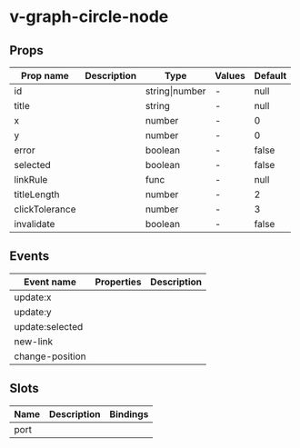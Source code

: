 # v-graph-circle-node

## Props

| Prop name      | Description | Type           | Values | Default |
| -------------- | ----------- | -------------- | ------ | ------- |
| id             |             | string\|number | -      | null    |
| title          |             | string         | -      | null    |
| x              |             | number         | -      | 0       |
| y              |             | number         | -      | 0       |
| error          |             | boolean        | -      | false   |
| selected       |             | boolean        | -      | false   |
| linkRule       |             | func           | -      | null    |
| titleLength    |             | number         | -      | 2       |
| clickTolerance |             | number         | -      | 3       |
| invalidate     |             | boolean        | -      | false   |

## Events

| Event name      | Properties | Description |
| --------------- | ---------- | ----------- |
| update:x        |            |
| update:y        |            |
| update:selected |            |
| new-link        |            |
| change-position |            |

## Slots

| Name | Description | Bindings |
| ---- | ----------- | -------- |
| port |             |          |
